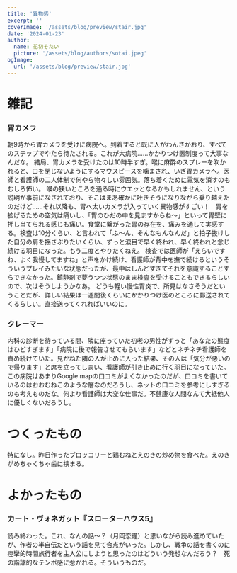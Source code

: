 ```yaml
---
title: '異物感'
excerpt: ''
coverImage: '/assets/blog/preview/stair.jpg'
date: '2024-01-23'
author:
  name: 花初そたい
  picture: '/assets/blog/authors/sotai.jpeg'
ogImage:
  url: '/assets/blog/preview/stair.jpg'
---
```

# 雑記
### 胃カメラ
朝9時から胃カメラを受けに病院へ。到着すると既に人がわんさかおり、すべてのステップでやたら待たされる。これが大病院……かかりつけ医制度って大事なんだな。
結局、胃カメラを受けたのは10時半すぎ。喉に麻酔のスプレーを吹かれると、口を閉じないようにするマウスピースを噛まされ、いざ胃カメラへ。医師と看護師の二人体制で何やら物々しい雰囲気。落ち着くために電気を消すのもむしろ怖い。
喉の狭いところを通る時にウエッとなるかもしれません、という説明が事前になされており、そこはまあ確かに吐きそうになりながら乗り越えたのだけど……それ以降も、胃へ太いカメラが入っていく異物感がすごい！　胃を拡げるための空気は痛いし、「胃のひだの中を見ますからね～」といって胃壁に押し当てられる感じも痛い。食堂に繋がった胃の存在を、痛みを通して実感する。検査は10分くらい、と言われて「ふ～ん、そんなもんなんだ」と拍子抜けした自分の肩を揺さぶりたいくらい、ずっと涙目で早く終われ、早く終われと念じ続ける羽目になった。もう二度とやりたくねえ。
検査では医師が「えらいですね、よく我慢してますね」と声をかけ続け、看護師が背中を撫で続けるというそういうプレイみたいな状態だったが、最中はしんどすぎてそれを意識することすらできなかった。鎮静剤で夢うつつ状態のまま検査を受けることもできるらしいので、次はそうしようかなあ。
どうも軽い慢性胃炎で、所見はなさそうだということだが、詳しい結果は一週間後くらいにかかりつけ医のところに郵送されてくるらしい。直接送ってくれればいいのに。

### クレーマー
内科の診断を待っている間、隣に座っていた初老の男性がずっと「あなたの態度はひどすぎます」「病院に後で報告させてもらいます」などとネチネチ看護師を責め続けていた。見かねた隣の人が止めに入った結果、その人は「気分が悪いので帰ります」と席を立ってしまい、看護師が引き止めに行く羽目になっていた。この病院はあまりGoogle mapの口コミがよくなかったのだが、口コミを書いているのはおおむねこのような層なのだろうし、ネットの口コミを参考にしすぎるのも考えものだな。何より看護師は大変な仕事だ。不健康な人間なんて大抵他人に優しくないだろうし。

# つくったもの
特になし。昨日作ったブロッコリーと鶏むねとえのきの炒め物を食べた。えのきがめちゃくちゃ歯に挟まる。

# よかったもの
### カート・ヴォネガット『スローターハウス5』
読み終わった。これ、なんの話～？（月岡恋鐘）と思いながら読み進めていたが、作者の半自伝だという話を見て合点がいった。しかし、戦争の話を書くのに痙攣的時間旅行者を主人公にしようと思ったのはどういう発想なんだろう？　死の諧謔的なテンポ感に惹かれる。そういうものだ。